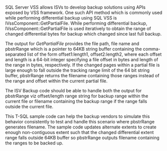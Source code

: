 SQL Server VSS allows ISVs to develop backup solutions using APIs exposed by VSS framework. One such API method which is commonly used while performing differential backup using SQL VSS is IVssComponent::GetPartialFile. While performing differential backup, IVssComponent::GetPartialFile is used iteratively to obtain the range of changed differential bytes for backup which changed since last full backup. 

The output for *GetPartialFile* provides the file path, file name and pbstrRange which is a pointer to 64KB string buffer containing the comma-separated list of the form offset1:length1, offset2:length2, where each offset and length is a 64-bit integer specifying a file offset in bytes and length of the range in bytes, respectively. 
If the changed pages within a partial file is large enough to fall outside the tracking range limit of the 64 bit string buffer, pbstrRange returns the filename containing those ranges instead of the range and offset within the current partial file.

The ISV Backup code should be able to handle both the output for pbstrRange viz offset/length range string for backup range within the current file or filename containing the backup range if the range falls outside the current file.

This T-SQL sample code can help the backup vendors to simulate this behavior consistently to test and handle this scenario where pbstrRange generates filename. The sample code updates alternate extents to create enough non-contiguous extent such that the changed differential extent range falls outside 64KB buffer so pbstrRange outputs filename containing the ranges to be backed up.

